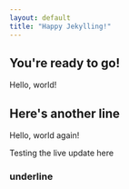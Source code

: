```yaml
---
layout: default
title: "Happy Jekylling!"
---
```


## You're ready to go!

Hello, world!

## Here's another line

Hello, world again!

Testing the live update here

### underline
